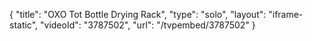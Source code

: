 {
    "title": "OXO Tot Bottle Drying Rack",
    "type": "solo",
    "layout": "iframe-static",
    "videoId": "3787502",
    "url": "\/tvpembed\/3787502"
}